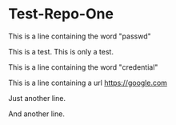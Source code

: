 # Test-Repo-One

This is a line containing the word "passwd"

This is a test. This is only a test.

This is a line containing the word "credential"

This is a line containing a url https://google.com

Just another line.

And another line.
